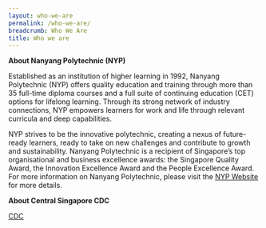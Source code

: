 ```yaml
---
layout: who-we-are
permalink: /who-we-are/
breadcrumb: Who We Are
title: Who we are
---
```

**About Nanyang Polytechnic (NYP)**

Established as an institution of higher learning in 1992, Nanyang Polytechnic (NYP) offers quality education and training through more than 35 full-time diploma courses and a full suite of continuing education (CET) options for lifelong learning. Through its strong network of industry connections, NYP empowers learners for work and life through relevant curricula and deep capabilities. 

NYP strives to be the innovative polytechnic, creating a nexus of future-ready learners, ready to take on new challenges and contribute to growth and sustainability. Nanyang Polytechnic is a recipient of Singapore’s top organisational and business excellence awards: the Singapore Quality Award, the Innovation Excellence Award and the People Excellence Award.
For more information on Nanyang Polytechnic, please visit the [NYP Website ](https://www.nyp.edu.sg/about-nyp.html)for more details. 


**About Central Singapore CDC**

[CDC](https://www.cdc.org.sg/centralsingapore/about-us/about-the-cdc)
